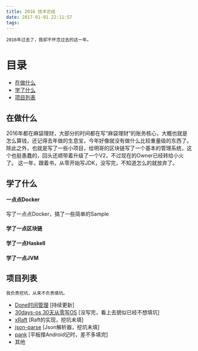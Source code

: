 ```yaml
---
title: 2016 技术总结
date: 2017-01-01 22:11:57
tags:
---
```



```
2016年过去了，我却不怀念过去的这一年。
```

<!-- more -->


# 目录

- [在做什么](#在做什么)
- [学了什么](#学了什么)
- [项目列表](#项目列表)


## 在做什么

2016年都在麻袋理财，大部分的时间都在写“麻袋理财”的账务核心，大概也就是怎么算钱，还记得去年做的生息宝，今年好像就没有做什么比较重量级的东西了。
除此之外，也就是写了一些小项目，给明哥的区块链写了一个基本的管理系统，这个也挺愚蠢的，回头还顺带着升级了一个V2，不过现在的Owner已经转给小火了。
这一年，跟着书，从零开始写JDK，没写完，不知道怎么的就放弃了。


## 学了什么

#### 一点点Docker
写了一点点Docker，搞了一些简单的Sample

#### 学了一点区块链

#### 学了一点Haskell

#### 学了一点JVM



## 项目列表

```
我负责挖坑，从来不负责填坑。
```

- [Done时间管理](https://github.com/UUID-XSH/done-core) [持续更新]
- [30days-os 30天从零写OS]() [没写完，看上去貌似已经不想填坑]
- [xRaft]() [Raft的实现，挖坑未填]
- [json-parse]() [Json解析器，挖坑未填]
- [pank]() [平板撑Android记时，差不多填完]
- 其他

